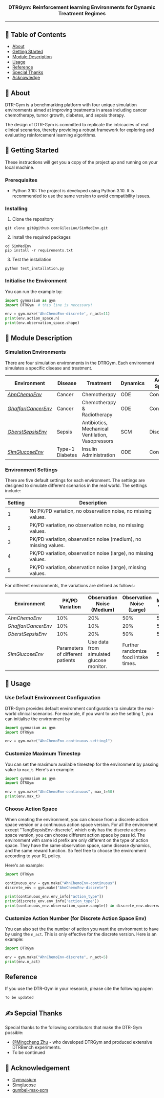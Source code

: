 <h3 align="center">DTRGym: Reinforcement learning Environments for Dynamic Treatment Regimes </h3>


---
## 📝 Table of Contents
- [About](#about)
- [Getting Started](#getting_started)
- [Module Description](#module_description)
- [Usage](#usage)
- [Reference](#reference)
- [Special Thanks](#special_thanks)
- [Acknowledge](#acknowledgement)

## 🧐 About <a name = "about"></a>
DTR-Gym is a benchmarking platform with four unique simulation environments aimed at improving treatments in areas including cancer chemotherapy, tumor growth, diabetes, and sepsis therapy.

The design of DTR-Gym is committed to replicate the intricacies of real clinical scenarios, thereby providing a robust framework for exploring and evaluating reinforcement learning algorithms.


## 🏁 Getting Started <a name = "getting_started"></a>
These instructions will get you a copy of the project up and running on your local machine.

### Prerequisites
+ Python 3.10: The project is developed using Python 3.10. It is recommended to use the same version to avoid compatibility issues.

### Installing
1. Clone the repository
```
git clone git@github.com:GilesLuo/SimMedEnv.git
```
2. Install the required packages
```
cd SimMedEnv
pip install -r requirements.txt
```

3. Test the installation
```
python test_installation.py
```

### Initialise the Environment

You can run the example by:
```python
import gymnasium as gym
import DTRGym  # this line is necessary!

env = gym.make('AhnChemoEnv-discrete', n_act=11)
print(env.action_space.n)
print(env.observation_space.shape)
```

## 🎈 Module Description <a name="module_description"></a>

### Simulation Environments
There are four simulation environments in the DTRGym. Each environment simulates a specific disease and treatment.

| Environment                                   | Disease        | Treatment                                   | Dynamics | Action Space |
|-----------------------------------------------|----------------|---------------------------------------------|----------|--------------|
| [*AhnChemoEnv*](DTRGym/ahn_chemo_env.py)      | Cancer         | Chemotherapy                               | ODE      | Cont./Disc.  |
| [*GhaffariCancerEnv*](DTRGym/ghaffari_cancer_env.py) | Cancer         | Chemotherapy & Radiotherapy                | ODE      | Cont./Disc.  |
| [*OberstSepsisEnv*](DTRGym/OberstSepsisEnv/env.py)   | Sepsis         | Antibiotics, Mechanical Ventilation, Vasopressors | SCM      | Disc.        |
| [*SimGlucoseEnv*](DTRGym/simglucose_env.py)          | Type-1 Diabetes | Insulin Administration                    | ODE      | Cont./Disc.  |

### Environment Settings
There are five default settings for each environment. The settings are designed to simulate different scenarios in the real world. The settings include:

| Setting | Description                                                                        |
|---------|------------------------------------------------------------------------------------|
| 1       | No PK/PD variation, no observation noise, no missing values. |
| 2       | PK/PD variation, no observation noise, no missing values. |
| 3       | PK/PD variation, observation noise (medium), no missing values. |
| 4       | PK/PD variation, observation noise (large), no missing values. |
| 5       | PK/PD variation, observation noise (large), missing values. |

For different environments, the variations are defined as follows:

| Environment            | PK/PD Variation                            | Observation Noise (Medium)             | Observation Noise (Large)          | Missing Values |
|------------------------|--------------------------------------------|----------------------------------------|------------------------------------|----------------|
| *AhnChemoEnv*          | 10%                                        | 20%                                    | 50%                                | 50%            |
| *GhaffariCancerEnv*    | 10%                                        | 10%                                    | 20%                                | 50%            |
| *OberstSepsisEnv*      | 10%                                        | 20%                                    | 50%                                | 50%            |
| *SimGlucoseEnv*        | Parameters of different patients          | Use data from simulated glucose monitor.| Further randomize food intake times.| 50%           |


## 🔧 Usage <a name="usage"></a>
### Use Default Environment Configuration
DTR-Gym provides default environment configuration to simulate the real-world clinical scenarios. For example, if you want to use the setting 1, you can initialise the environment by
```python
import gymnasium as gym
import DTRGym

env = gym.make("AhnChemoEnv-continuous-setting1")
```

### Customize Maximum Timestep
You can set the maximum available timestep for the environment by passing value to `max_t`. Here's an example:

```python
import gymnasium as gym
import DTRGym

env = gym.make("AhnChemoEnv-continuous", max_t=50)
print(env.max_t)
```

### Choose Action Space
When creating the environment, you can choose from a discrete action space version or a continuous action space version. For all the environment except "TangSepsisEnv-discrete", which only has the discrete actions space version, you can choose different action space by pass id. The environment with same id prefix are only different on the type of action space. They have the same observation space, same disease dynamics, and the same reward function. So feel free to choose the environment according to your RL policy.

Here's an example:

```python
import DTRGym

continuous_env = gym.make("AhnChemoEnv-continuous")
discrete_env = gym.make("AhnChemoEnv-discrete")

print(continuous_env.env_info["action_type"])
print(discrete_env.env_info['action_type'])
print(continuous_env.observation_space.sample() in discrete_env.observation_space)

```

### Customize Action Number (for Discrete Action Space Env)
You can also set the the number of action you want the environment to have by using the `n_act`. This is only effective for the discrete version. Here is an example:

```python
import DTRGym

env = gym.make("AhnChemoEnv-discrete", n_act=5)
print(env.n_act)
```

## Reference <a name="reference"></a>

If you use the DTR-Gym in your research, please cite the following paper:

```
To be updated
```


## ✍️ Sepcial Thanks <a name = "special_thanks"></a>
Special thanks to the following contributors that make the DTR-Gym possible:
- [@Mingcheng Zhu](https://github.com/JasonZuu) - who developed DTRGym and produced extensive DTRBench experiments.
- To be continued

## 🎉 Acknowledgement <a name = "acknowledgement"></a>
  - [Gymnasium](https://github.com/Farama-Foundation/Gymnasium)
  - [Simglucose](https://github.com/jxx123/simglucose)
  - [gumbel-max-scm](https://github.com/clinicalml/gumbel-max-scm)

